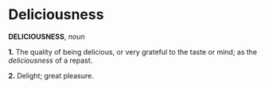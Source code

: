 # Deliciousness

**DELICIOUSNESS**, _noun_

**1.** The quality of being delicious, or very grateful to the taste or mind; as the _deliciousness_ of a repast.

**2.** Delight; great pleasure.